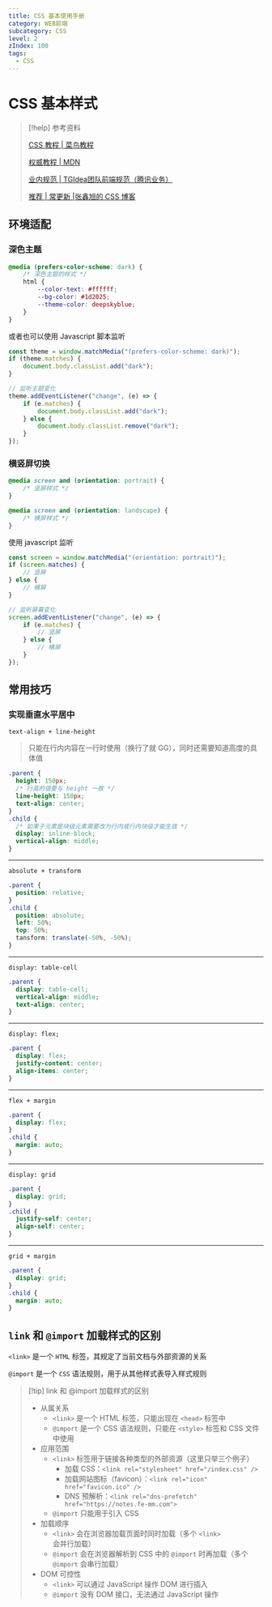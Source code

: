 ```yaml
---
title: CSS 基本使用手册
category: WEB前端
subcategory: CSS
level: 2
zIndex: 100
tags:
  - CSS
---
```


# CSS 基本样式

> [!help] 参考资料
> 
> [CSS 教程 | 菜鸟教程](https://www.runoob.com/css/css-tutorial.html)
> 
> [权威教程 | MDN](https://developer.mozilla.org/zh-CN/docs/Learn_web_development/Core/Styling_basics/Getting_started)
> 
> [业内规范 | TGIdea团队前端规范（腾讯业务）](https://tgideas.qq.com/doc/frontend/spec/common/css.html)
> 
> [推荐 | 常更新 |张鑫旭的 CSS 博客](https://www.zhangxinxu.com/wordpress/category/css/)


## 环境适配

### 深色主题

```css
@media (prefers-color-scheme: dark) {
    /* 深色主题的样式 */
    html {
        --color-text: #ffffff;
        --bg-color: #1d2025;
        --theme-color: deepskyblue;
    }
}
```

或者也可以使用 Javascript 脚本监听

```javascript
const theme = window.matchMedia("(prefers-color-scheme: dark)");
if (theme.matches) {
    document.body.classList.add("dark");
}

// 监听主题变化
theme.addEventListener("change", (e) => {
    if (e.matches) {
        document.body.classList.add("dark");
    } else {
        document.body.classList.remove("dark");
    }
});
```

### 横竖屏切换

```css
@media screen and (orientation: portrait) {
    /* 竖屏样式 */
}

@media screen and (orientation: landscape) {
    /* 横屏样式 */
}
```

使用 javascript 监听

```javascript
const screen = window.matchMedia("(orientation: portrait)");
if (screen.matches) {
    // 竖屏
} else {
    // 横屏
}

// 监听屏幕变化
screen.addEventListener("change", (e) => {
    if (e.matches) {
        // 竖屏
    } else {
        // 横屏
    }
});
```

## 常用技巧

### 实现垂直水平居中

`text-align + line-height`

> 只能在行内内容在一行时使用（换行了就 GG），同时还需要知道高度的具体值

```css
.parent {
  height: 150px;
  /* 行高的值要与 height 一致 */
  line-height: 150px;
  text-align: center;
}
.child {
  /* 如果子元素是块级元素需要改为行内或行内块级才能生效 */
  display: inline-block;
  vertical-align: middle;
}
```

---

`absolute + transform`

```css
.parent {
  position: relative;
}
.child {
  position: absolute;
  left: 50%;
  top: 50%;
  tansform: translate(-50%, -50%);
}
```

---

`display: table-cell`

```css
.parent {
  display: table-cell;
  vertical-align: middle;
  text-align: center;
}
```
---

`display: flex;`

```css
.parent {
  display: flex;
  justify-content: center;
  align-items: center;
}
```

---

`flex + margin`

```css
.parent {
  display: flex;
}
.child {
  margin: auto;
}
```

---

`display: grid`

```css
.parent {
  display: grid;
}
.child {
  justify-self: center;
  align-self: center;
}
```

---

`grid + margin`

```css
.parent {
  display: grid;
}
.child {
  margin: auto;
}
```

## `link` 和 `@import` 加载样式的区别

`<link>` 是一个 `HTML` 标签，其规定了当前文档与外部资源的关系

`@import` 是一个 `CSS` 语法规则，用于从其他样式表导入样式规则

> [!tip] link 和 @import 加载样式的区别
> - 从属关系
>   - `<link>` 是一个 HTML 标签，只能出现在 `<head>` 标签中
>   - `@import` 是一个 CSS 语法规则，只能在 `<style>` 标签和 CSS 文件中使用
> - 应用范围
>   - `<link>` 标签用于链接各种类型的外部资源（这里只举三个例子）
>     - 加载 CSS：`<link rel="stylesheet" href="/index.css" />`
>     - 加载网站图标（favicon）：`<link rel="icon" href="favicon.ico" />`
>     - DNS 预解析：`<link rel="dns-prefetch" href="https://notes.fe-mm.com">`
>   - `@import` 只能用于引入 CSS
> - 加载顺序
>   - `<link>` 会在浏览器加载页面时同时加载（多个 `<link>` 会并行加载）
>   - `@import` 会在浏览器解析到 CSS 中的 `@import` 时再加载（多个 `@import` 会串行加载）
> - DOM 可控性
>   - `<link>` 可以通过 JavaScript 操作 DOM 进行插入
>   - `@import` 没有 DOM 接口，无法通过 JavaScript 操作